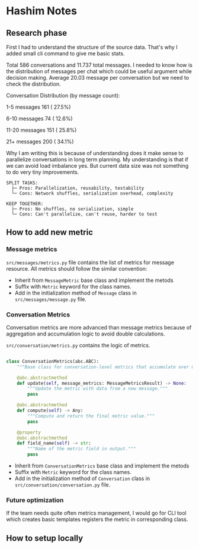 # Hashim Notes

## Research phase

First I had to understand the structure of the source data. That's why I added small cli command to give me basic stats.

Total 586 conversations and 11.737 total messages. I needed to know how is the distribution of messages per chat which could be useful argument while decision making. Average 20.03 message per conversation but we need to check the distribution.


Conversation Distribution (by message count):

   1-5 messages          161 ( 27.5%)

   6-10 messages          74 ( 12.6%)
   
   11-20 messages        151 ( 25.8%)
   
   21+ messages          200 ( 34.1%)


Why I am writing this is because of understanding does it make sense to parallelize conversations in long term planning. My understanding is that if we can avoid load imbalance yes. But current data size was not something to do very tiny improvements.



```
SPLIT TASKS:
  ├─ Pros: Parallelization, reusability, testability
  └─ Cons: Network shuffles, serialization overhead, complexity

KEEP TOGETHER:
  ├─ Pros: No shuffles, no serialization, simple
  └─ Cons: Can't parallelize, can't reuse, harder to test
```

## How to add new metric

### Message metrics

`src/messages/metrics.py` file contains the list of metrics for message resource. All metrics should follow the similar convention:

- Inherit from `MessageMetric` base class and implement the metods
- Suffix with `Metric` keyword for the class names.
- Add in the initialization method of `Message` class in `src/messages/message.py` file.

### Conversation Metrics
Conversation metrics are more advanced than message metrics because of aggregation and accumulation logic to avoid double calculations. 

`src/conversation/metrics.py` contains the logic of metrics.

```python

class ConversationMetrics(abc.ABC):
    """Base class for conversation-level metrics that accumulate over messages."""

    @abc.abstractmethod
    def update(self, message_metrics: MessageMetricsResult) -> None:
        """Update the metric with data from a new message."""
        pass

    @abc.abstractmethod
    def compute(self) -> Any:
        """Compute and return the final metric value."""
        pass

    @property
    @abc.abstractmethod
    def field_name(self) -> str:
        """Name of the metric field in output."""
        pass
```


- Inherit from `ConversationMetrics` base class and implement the metods
- Suffix with `Metric` keyword for the class names.
- Add in the initialization method of `Conversation` class in `src/conversation/conversation.py` file.

### Future optimization
If the team needs quite often metrics management, I would go for CLI tool which creates basic templates registers the metric in corresponding class.


## How to setup locally
